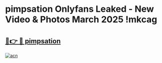 # pimpsation Onlyfans Leaked - New Video & Photos March 2025 !mkcag

# <h2><a href="https://k62ike.iuczelnia.edu.pl?title=pimpsation&ref=mkcag">🔗👉 🔴 pimpsation</a></h2>

[![acn](https://github.com/user-attachments/assets/0f9c940e-d8b0-45ae-aac7-cd30a18b3e1c)](https://k62ike.iuczelnia.edu.pl?title=pimpsation&ref=mkcag)

